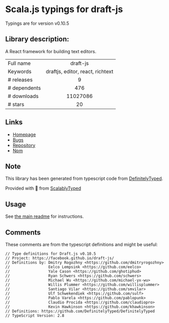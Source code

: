 
# Scala.js typings for draft-js

Typings are for version v0.10.5

## Library description:
A React framework for building text editors.

|                    |                 |
| ------------------ | :-------------: |
| Full name          | draft-js |
| Keywords           | draftjs, editor, react, richtext |
| # releases         | 9 |
| # dependents       | 476 |
| # downloads        | 11027086 |
| # stars            | 20 |

## Links
- [Homepage](http://draftjs.org/)
- [Bugs](https://github.com/facebook/draft-js/issues)
- [Repository](https://github.com/facebook/draft-js)
- [Npm](https://www.npmjs.com/package/draft-js)
    


## Note
This library has been generated from typescript code from [DefinitelyTyped](https://definitelytyped.org).

Provided with :purple_heart: from [ScalablyTyped](https://github.com/oyvindberg/ScalablyTyped)

## Usage
See [the main readme](../../readme.md) for instructions.

## Comments

These comments are from the typescript definitions and might be useful:
```
// Type definitions for Draft.js v0.10.5
// Project: https://facebook.github.io/draft-js/
// Definitions by: Dmitry Rogozhny <https://github.com/dmitryrogozhny>
//                 Eelco Lempsink <https://github.com/eelco>
//                 Yale Cason <https://github.com/ghotiphud>
//                 Ryan Schwers <https://github.com/schwers>
//                 Michael Wu <https://github.com/michael-yx-wu>
//                 Willis Plummer <https://github.com/willisplummer>
//                 Santiago Vilar <https://github.com/smvilar>
//                 Ulf Schwekendiek <https://github.com/sulf>
//                 Pablo Varela <https://github.com/pablopunk>
//                 Claudio Procida <https://github.com/claudiopro>
//                 Kevin Hawkinson <https://github.com/khawkinson>
// Definitions: https://github.com/DefinitelyTyped/DefinitelyTyped
// TypeScript Version: 2.8

```

